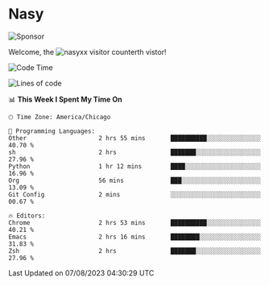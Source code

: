# Nasy

<!--
<p align="center">
<img height="200" src="https://github-readme-stats.vercel.app/api?username=nasyxx&count_private=true&show_icons=true&theme=dracula&include_all_commits=true"/>
<img height="200" src="https://github-readme-stats.vercel.app/api/top-langs/?username=nasyxx&theme=dracula&hide=html,jupyter+notebook&count_private=true&show_icons=true"/>
</p>

  
----------------
-->

![Sponsor](https://img.shields.io/static/v1.svg?label=Sponsor&message=%E2%9D%A4&logo=GitHub&style=flat&color=pink)
 
Welcome, the ![nasyxx visitor counter](https://count.getloli.com/get/@nasyxx?theme=rule34)th vistor!
 
<!--START_SECTION:waka-->
![Code Time](http://img.shields.io/badge/Code%20Time-3%2C621%20hrs%2012%20mins-blue)

![Lines of code](https://img.shields.io/badge/From%20Hello%20World%20I%27ve%20Written-6.3%20million%20lines%20of%20code-blue)

📊 **This Week I Spent My Time On** 

```text
🕑︎ Time Zone: America/Chicago

💬 Programming Languages: 
Other                    2 hrs 55 mins       ██████████░░░░░░░░░░░░░░░   40.70 % 
sh                       2 hrs               ███████░░░░░░░░░░░░░░░░░░   27.96 % 
Python                   1 hr 12 mins        ████░░░░░░░░░░░░░░░░░░░░░   16.96 % 
Org                      56 mins             ███░░░░░░░░░░░░░░░░░░░░░░   13.09 % 
Git Config               2 mins              ░░░░░░░░░░░░░░░░░░░░░░░░░   00.67 % 

🔥 Editors: 
Chrome                   2 hrs 53 mins       ██████████░░░░░░░░░░░░░░░   40.21 % 
Emacs                    2 hrs 16 mins       ████████░░░░░░░░░░░░░░░░░   31.83 % 
Zsh                      2 hrs               ███████░░░░░░░░░░░░░░░░░░   27.96 % 
```


 Last Updated on 07/08/2023 04:30:29 UTC
<!--END_SECTION:waka-->

<!-- ![visitors](https://visitor-badge.laobi.icu/badge?page_id=nasyxx.nasyxx) -->
